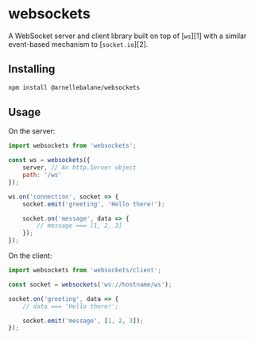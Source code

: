 # websockets

A WebSocket server and client library built on top of [`ws`][1] with a similar
event-based mechanism to [`socket.io`][2].

## Installing

```bash
npm install @arnellebalane/websockets
```

## Usage

On the server:

```js
import websockets from 'websockets';

const ws = websockets({
    server, // An http.Server object
    path: '/ws'
});

ws.on('connection', socket => {
    socket.emit('greeting', 'Hello there!');

    socket.on('message', data => {
        // message === [1, 2, 3]
    });
});
```

On the client:

```js
import websockets from 'websockets/client';

const socket = websockets('ws://hostname/ws');

socket.on('greeting', data => {
    // data === 'Hello there!';

    socket.emit('message', [1, 2, 3]);
});
```
